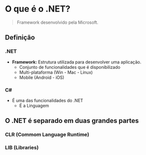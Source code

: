# O que é o .NET?

> Framework desenvolvido pela Microsoft.

## Definição

### .NET

* **Framework:** Estrutura utilizada para desenvolver uma aplicação.
  * Conjunto de funcionalidades que é disponibilizado
  * Multi-plataforma (Win - Mac - Linux)
  * Mobile (Android - iOS)

### C#

* É uma das funcionalidades do .NET
  * É a Linguagem

## O .NET é separado em duas grandes partes

### CLR (Commom Language Runtime)

### LIB (Libraries)